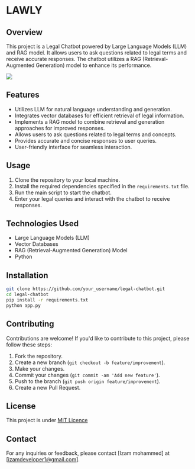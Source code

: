 # LAWLY

## Overview
This project is a Legal Chatbot powered by Large Language Models (LLM) and RAG model. It allows users to ask questions related to legal terms and receive accurate responses. The chatbot utilizes a RAG (Retrieval-Augmented Generation) model to enhance its performance.

![](assets/demo.png)

## Features
- Utilizes LLM for natural language understanding and generation.
- Integrates vector databases for efficient retrieval of legal information.
- Implements a RAG model to combine retrieval and generation approaches for improved responses.
- Allows users to ask questions related to legal terms and concepts.
- Provides accurate and concise responses to user queries.
- User-friendly interface for seamless interaction.

## Usage
1. Clone the repository to your local machine.
2. Install the required dependencies specified in the `requirements.txt` file.
3. Run the main script to start the chatbot.
4. Enter your legal queries and interact with the chatbot to receive responses.

## Technologies Used
- Large Language Models (LLM)
- Vector Databases
- RAG (Retrieval-Augmented Generation) Model
- Python

## Installation
```bash
git clone https://github.com/your_username/legal-chatbot.git
cd legal-chatbot
pip install -r requirements.txt
python app.py
```

## Contributing
Contributions are welcome! If you'd like to contribute to this project, please follow these steps:
1. Fork the repository.
2. Create a new branch (`git checkout -b feature/improvement`).
3. Make your changes.
4. Commit your changes (`git commit -am 'Add new feature'`).
5. Push to the branch (`git push origin feature/improvement`).
6. Create a new Pull Request.

## License
This project is under [MIT Licence](LICENSE)

## Contact
For any inquiries or feedback, please contact [Izam mohammed] at [izamdeveloper1@gmail.com].
